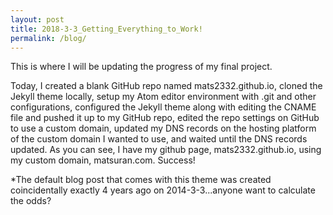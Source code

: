 ```yaml
---
layout: post
title: 2018-3-3_Getting_Everything_to_Work!
permalink: /blog/
---
```


This is where I will be updating the progress of my final project.

Today, I created a blank GitHub repo named mats2332.github.io, cloned the Jekyll theme locally, setup my Atom editor environment with .git and other configurations, configured the Jekyll theme along with editing the CNAME file and pushed it up to my GitHub repo, edited the repo settings on GitHub to use a custom domain, updated my DNS records on the hosting platform of the custom domain I wanted to use, and waited until the DNS records updated.  As you can see, I have my github page, mats2332.github.io, using my custom domain, matsuran.com.  Success!

*The default blog post that comes with this theme was created coincidentally exactly 4 years ago on 2014-3-3...anyone want to calculate the odds?  
